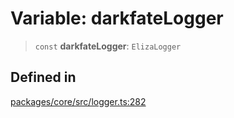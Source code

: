 # Variable: darkfateLogger

> `const` **darkfateLogger**: `ElizaLogger`

## Defined in

[packages/core/src/logger.ts:282](https://github.com/DarkFateLife/darkfate/blob/7fcf54e7fb2ba027d110afcc319c0b01b3f181dc/packages/core/src/logger.ts#L282)
